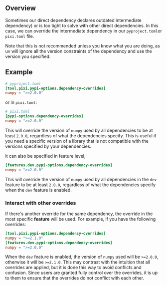 ## Overview

Sometimes our direct dependency declares outdated intermediate dependency) or is too tight to solve with other direct dependencies. In this case, we can override the intermediate dependency in our `pyproject.toml`or `pixi.toml` file.

Note that this is not recommended unless you know what you are doing, as uv will ignore all the version constraints of the dependency and use the version you specified.

## Example

```toml
# pyproject.toml
[tool.pixi.pypi-options.dependency-overrides]
numpy = ">=2.0.0"
```
or in `pixi.toml`:

```toml
# pixi.toml
[pypi-options.dependency-overrides]
numpy = ">=2.0.0"
```
This will override the version of `numpy` used by all dependencies to be at least `2.0.0`, regardless of what the dependencies specify.
This is useful if you need a specific version of a library that is not compatible with the versions specified by your dependencies.

it can also be specified in feature level,
```toml
[features.dev.pypi-options.dependency-overrides]
numpy = ">=2.0.0"
```
This will override the version of `numpy` used by all dependencies in the `dev` feature to be at least `2.0.0`, regardless of what the dependencies specify when the `dev` feature is enabled.

### Interact with other overrides
If there's another override for the same dependency, the override in the most specific **feature** will be used.
For example, if you have the following overrides:
```toml
[tool.pixi.pypi-options.dependency-overrides]
numpy = ">=2.1.0"
[features.dev.pypi-options.dependency-overrides]
numpy = ">=2.0.0"
```
When the `dev` feature is enabled, the version of `numpy` used will be `>=2.0.0`, otherwise it will be `>=2.1.0`.
This may contrast with the intuition that all overrides are applied, but it is done this way to avoid conflicts and confusion. Since users are granted fully control over the overrides, it is up to them to ensure that the overrides do not conflict with each other.

